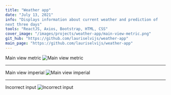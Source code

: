 ```yaml
---
title: "Weather app"
date: "July 13, 2021"
info: "Displays information about current weather and prediction of
next three days"
tools: "ReactJS, Axios, Bootstrap, HTML, CSS"
cover_image: "/images/projects/weather-app/main-view-metric.png"
git_hub: "https://github.com/lauriselvijs/weather-app"
main_page: "https://github.com/lauriselvijs/weather-app"
---
```


Main view metric
![Main view metric](/images/projects/weather-app/main-view-metric.png)

---

Main view imperial
![Main view imperial](/images/projects/weather-app/main-view-imperial.png)

---

Incorrect input
![Incorrect input](/images/projects/weather-app/incorrect-input.png)
